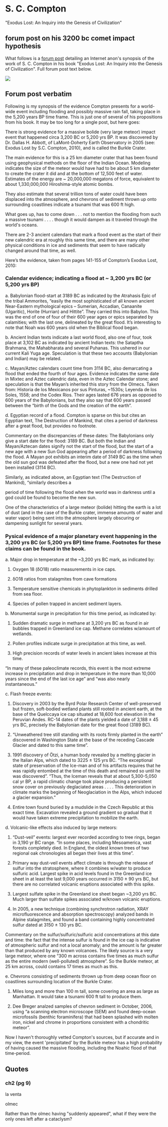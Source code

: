 # S. C. Compton

"Exodus Lost: An Inquiry into the Genesis of Civilization"

## forum post on his 3200 bc comet impact hypothesis

What follows is a [forum post](https://www.mormondialogue.org/topic/74277-global-flood-literalism-rides-again/page/5/) detailing an Internet anon's synopsis of the work of S. C. Compton in his book "Exodus Lost: An Inquiry into the Genesis of Civilization". Full forum post text below.

![](img/compton.jpg)

## Forum post verbatim

Following is my synopsis of the evidence Compton presents for a world-wide event including flooding and possibly massive rain fall, taking place in the 5,200 years BP time frame.  This is just one of several of his propositions from his book.  It may be too long for a single post, but here goes:

There is strong evidence for a massive bolide (very large meteor) impact event that happened circa 3,200 BC or 5,200 yrs BP. It was discovered by Dr. Dallas H. Abbott, of LaMont-Doherty Earth Observatory in 2005 (see: Exodus Lost by S.C. Compton, 2010), and is called the Burkle Crater.

The main evidence for this is a 25 km diameter crater that has been found using geophysical methods on the floor of the Indian Ocean. Modeling indicates the size of the meteor would have had to be about 5 km diameter to create the crater it did and at the bottom of 12,500 feet of water. Estimates of the energy are ~ 20,000,000 megatons of force, equivalent to about 1,330,000,000 Hiroshima-style atomic bombs.

They also estimate that several trillion tons of water could have been displaced into the atmosphere, and chevrons of sediment thrown up onto surrounding coastlines indicate a tsunami that was 600 ft high.

What goes up, has to come down . . . not to mention the flooding from such a massive tsunami . . . . though it would dampen as it traveled through the world's oceans.

There are 2-3 ancient calendars that mark a flood event as the start of their new calendric era at roughly this same time, and there are many other physical conditions in ice and sediments that seem to have radically changed around that time, as well.

Here’s the evidence, taken from pages 141-155 of Compton’s Exodus Lost, 2010:

### Calendar evidence; indicating  a flood at  ~ 3,200 yrs BC (or 5,200 yrs BP) 

a. Babylonian flood-start at 3189 BC as indicated by the Atrahasis Epic of the tribal Ammorites, “easily the most sophisticated of all known ancient Near-Eastern mythological epics – Sumerian, Accadian, Canaanite (Ugaritic), Horite (Hurrian) and Hittite”.  They carried this into Babylon. This was the end of one of four of their 600 year ages or epics separated by calamities; with the last one, delineated by the great flood.  It’s interesting to note that Noah was 600 years old when the Biblical flood began.

b. Ancient Indian texts indicate a last world flood, also one of four, took place at 3,102 BC as indicated by ancient Indian texts:  the Sataptha Brahmana, the Mahabharata and several Puhanas.  This ushered in our current Kali Yuga age.  Speculation is that these two accounts (Babylonian and Indian) may be related.

c. Mayan/Aztec calendars count time from 3114 BC, also demarcating a flood that ended the fourth of four ages.  Evidence indicates the same date in Mixtec and Aztec calendric data, even in the Aztec Calendar stone; and speculation is that the Mayan’s inherited this story from the Olmecs.  Taken from:  Historia de los Mexicanos por sus Pinturas, ~1530s; Leyenda de los Soles, 1558; and the Codex Rios.  Their ages lasted 676 years as opposed to 600 years of the Babylonians, but they also say that 600 years passed between the “birth of the Gods and the creation of the earth”.

d. Egyptian record of a flood.  Compton is sparse on this but cites an Egyptian text, The Destruction of Mankind, that cites a period of darkness after a great flood, but provides no footnote.

Commentary on the discrepancies of these dates:  The Babylonians only give a start date for the flood:  3189 BC. But both the Indian and Mayan/Aztecan dates signify not the start of the flood, but the start of a new age with a new Sun God appearing after a period of darkness following the flood.  A Mayan pot exhibits an interim date of 3149 BC as the time when the old sun god was defeated after the flood, but a new one had not yet been installed (3114 BC).

Similarly, as indicated above, an Egyptian text (The Destruction of Mankind), “similarly describes a

period of time following the flood when the world was in darkness until a god could be found to become the new sun.

One of the characteristics of a large meteor (bolide) hitting the earth is a lot of dust (and in the case of the Burkle crater, immense amounts of water and water vapor) being sent into the atmosphere largely obscuring or dampening sunlight for several years.

### Pysical evidence of a major planetary event happening in the 3,200 yrs BC (or 5,200 yrs BP) time frame.  Footnotes for these claims can be found in the book.

a. Major drop in temperature at the ~3,200 yrs BC mark, as indicated by:

1) Oxygen 18 (δO18) ratio measurements in ice caps.

2) δO18 ratios from stalagmites from cave formations

3) Temperature sensitive chemicals in phytoplankton in sediments drilled from sea floor.

4) Species of pollen trapped in ancient sediment layers.

b. Monumental surge in precipitation for this time period, as indicated by:

1) Sudden dramatic surge in methane at 3,200 yrs BC as found in air bubbles trapped in Greenland ice cap.  Methane correlates w/amount of wetlands.

2) Pollen profiles indicate surge in precipitation at this time, as well.

3) High precision records of water levels in ancient lakes increase at this time.

“In many of these paleoclimate records, this event is the most extreme increase in precipitation and drop in temperature in the more than 10,000 years since the end of the last ice age” and “was also nearly instantaneous.”

c.  Flash freeze events:

1) Discovery in 2003 by the Byrd Polar Research Center of well-preserved but frozen, soft-bodied wetland plants still rooted in ancient earth, at the base of the Quelccaya ice cap situated at 18,600 foot elevation in the Peruvian Andes.  RC-14 dates of the plants yielded a date of 3,188 ± 45 yrs BC, precisely the Babylonian date for the great flood (3189 BC).

2) “Unweathered tree still standing with its roots firmly planted in the earth” discovered in Washington State at the base of the receding Cascade Glacier and dated to this same time”.

3) 1991 discovery of Ötzi, a human body revealed by a melting glacier in the Italian Alps, which dated to 3225 ± 125 yrs BC.  “The exceptional state of preservation of the Ice-man and of his artifacts requires that he was rapidly entombed at the time of this death and remained so until he was discovered”.  “Thus, the Iceman reveals that at about 5,300-5,050 cal yr BP, a rapid climatic change took place producing a persistent snow cover on previously deglaciated areas . . . . This deterioration in climate marks the beginning of Neoglaciation in the Alps, which induced a glacier expansion.”

4) Entire town found buried by a mudslide in the Czech Republic at this exact time.  Excavation revealed a ground gradient so gradual that it would have taken extreme precipitation to mobilize the earth.

d. Volcanic-like effects also induced by large meteors:

1) “Dust-veil” events:  largest ever recorded according to tree rings, began in 3,190 yr BC range.  “In some places, including Mesoamerica, vast forests completely died.  In England, the oldest known trees of two regional oak chronologies all began their lives at this time”.

2) Primary way dust-veil events affect climate is through the release of sulfur into the stratosphere, where it combines w/water to produce sulfuric acid.  Largest spike in acid levels found in the Greenland ice sheet in at least the last 9,000 years occurred in 3150 ± 90 yrs BC, but there are no correlated volcanic eruptions associated with this spike.

3) Largest sulfate spike in the Greenland ice sheet began ~3,200 yrs BC.  Much larger than sulfate spikes associated w/known volcanic eruptions.

4) In 2005, a new technique (combining synchrotron radiation, XRAY microfluorescence and absorption spectroscopy) analyzed bands in Alpine stalagmites, and found a band containing highly concentrated sulfur dated at 3150 ± 130 yrs BC.

Commentary on the sulfur/sulfuric/sulfuric acid concentrations at this date and time:  the fact that the intense sulfur is found in the ice cap is indicative of atmospheric sulfur and not a local anomaly; and the amount is far greater than that produced by any known volcanoes.  The likely source is a very large meteor, where one “300 m across contains five times as much sulfur as the entire modern (well-polluted) atmosphere”.  So the Burkle meteor, at 25 km across, could contains 17 times as much as this.

e. Chevrons consisting of sediments thrown up from deep ocean floor on coastlines surrounding location of the Burkle Crater.

1) Miles long and more than 100 m tall, some covering an area as large as Manhattan.  It would take a tsunami 600 ft tall to produce them.

2) Dee Breger analzed samples of chevron sediment in October, 2006, using “a scanning electron microscope (SEM) and found deep-ocean microfossils (benthic foraminifera) that had been splashed with molten iron, nickel and chrome in proportions consistent with a chondritic meteor”.

Now I haven't thoroughly vetted Compton's sources, but if accurate and in my view, the event 'precipitated' by the Burkle meteor has a high probability of having caused the massive flooding, including the Noahic flood of that time-period.

## Quotes

### ch2 (pg 9)

la venta

olmec

Rather than the olmec having "suddenly appeared", what if they were the only ones left after a cataclysm?